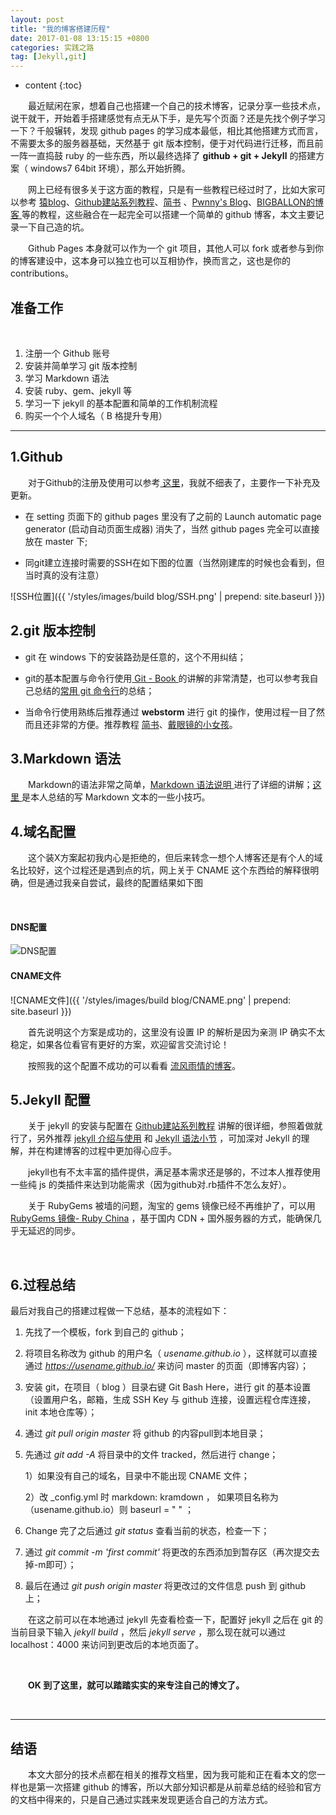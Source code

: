 ```yaml
---
layout: post
title: "我的博客搭建历程"
date: 2017-01-08 13:15:15 +0800
categories: 实践之路
tag: [Jekyll,git]
---
```


* content
{:toc}

　　最近赋闲在家，想着自己也搭建一个自己的技术博客，记录分享一些技术点，说干就干，开始着手搭建感觉有点无从下手，是先写个页面？还是先找个例子学习一下？千般辗转，发现 github pages 的学习成本最低，相比其他搭建方式而言，不需要太多的服务器基础，天然基于 git 版本控制，便于对代码进行迁移，而且前一阵一直捣鼓 ruby 的一些东西，所以最终选择了 **github + git + Jekyll** 的搭建方案（ windows7 64bit 环境），那么开始折腾。<!-- more -->

　　网上已经有很多关于这方面的教程，只是有一些教程已经过时了，比如大家可以参考 [猿blog](http://www.54tianzhisheng.cn/Blog/html/blog_github.html)、[Github建站系列教程](http://www.pchou.info/ssgithubPage/2013-01-03-build-github-blog-page-01.html)、[简书](http://www.jianshu.com/p/3f355c7872d5) 、[Pwnny's Blog](http://pwnny.cn/original/2016/06/26/MakeBlog.html)、[BIGBALLON的博客 ](https://bigballon.github.io/posts/jekyll-github.html)等的教程，这些融合在一起完全可以搭建一个简单的 github 博客，本文主要记录一下自己造的坑。

　　Github Pages 本身就可以作为一个 git 项目，其他人可以 fork 或者参与到你的博客建设中，这本身可以独立也可以互相协作，换而言之，这也是你的 contributions。

准备工作
-------

<br>

1. 注册一个 Github 账号
2. 安装并简单学习 git 版本控制
3. 学习 Markdown 语法
4. 安装 ruby、gem、jekyll 等
5. 学习一下 jekyll 的基本配置和简单的工作机制流程
6. 购买一个个人域名（ B 格提升专用）

----------------------


1.Github
------

　　对于Github的注册及使用可以参考[ 这里](http://m.blog.csdn.net/article/details?id=51336332 "Github的注册及使用")，我就不细表了，主要作一下补充及更新。

+ 在 setting 页面下的 github pages 里没有了之前的 Launch automatic page generator (启动自动页面生成器) 消失了，当然 github pages 完全可以直接放在 master 下;

+ 同git建立连接时需要的SSH在如下图的位置（当然刚建库的时候也会看到，但当时真的没有注意）

![SSH位置]({{ '/styles/images/build blog/SSH.png' | prepend: site.baseurl  }})


2.git 版本控制
----------

+ git 在 windows 下的安装路劲是任意的，这个不用纠结；

+ git的基本配置与命令行使用[ Git - Book ](https://git-scm.com/book/zh/v2)的讲解的非常清楚，也可以参考我自己总结的[常用 git 命令行](/2017/01/09/git-skills/)的总结；

+ 当命令行使用熟练后推荐通过 **webstorm** 进行 git 的操作，使用过程一目了然而且还非常的方便。推荐教程 [ 简书](http://www.jianshu.com/p/4e2cb06cf3e4)、[戴眼镜的小女孩](http://www.cnblogs.com/zhaoxiu/p/5772466.html)。


3.Markdown 语法
-----------

　　Markdown的语法非常之简单，[Markdown 语法说明 ](http://www.appinn.com/markdown/index.html)进行了详细的讲解；[这里 ](/2017/01/09/markdown-skills/) 是本人总结的写 Markdown 文本的一些小技巧。

4.域名配置
-------

　　这个装X方案起初我内心是拒绝的，但后来转念一想个人博客还是有个人的域名比较好，这个过程还是遇到点的坑，网上关于 CNAME 这个东西给的解释很明确，但是通过我亲自尝试，最终的配置结果如下图

<br>

#### DNS配置

<img src="{{ '/styles/images/build blog/DNS.png' | prepend: site.baseurl }}" alt="DNS配置" />

<br>

#### CNAME文件

![CNAME文件]({{ '/styles/images/build blog/CNAME.png' | prepend: site.baseurl  }})

　　首先说明这个方案是成功的，这里没有设置 IP 的解析是因为亲测 IP 确实不太稳定，如果各位看官有更好的方案，欢迎留言交流讨论！

　　按照我的这个配置不成功的可以看看 [流风雨情的博客](http://blog.csdn.net/qq_29232943/article/details/52786603)。

5.Jekyll 配置
---------

　　关于 jekyll 的安装与配置在 [Github建站系列教程](http://www.pchou.info/ssgithubPage/2013-01-03-build-github-blog-page-01.html) 讲解的很详细，参照着做就行了，另外推荐 [jekyll 介绍与使用](http://jekyll.com.cn/) 和 [Jekyll 语法小节](http://www.tuicool.com/articles/qm2Qfi) ，可加深对 Jekyll 的理解，并在构建博客的过程中更加得心应手。

　　jekyll也有不太丰富的插件提供，满足基本需求还是够的，不过本人推荐使用一些纯 js 的类插件来达到功能需求（因为github对.rb插件不怎么友好）。

　　关于 RubyGems 被墙的问题，淘宝的 gems 镜像已经不再维护了，可以用 [RubyGems 镜像- Ruby China](https://gems.ruby-china.org/) ，基于国内 CDN + 国外服务器的方式，能确保几乎无延迟的同步。

<br>

6.过程总结
----

最后对我自己的搭建过程做一下总结，基本的流程如下：

1. 先找了一个模板，fork 到自己的 github；

2. 将项目名称改为 github 的用户名（ *usename.github.io* ），这样就可以直接通过 *https://usename.github.io/* 来访问 master 的页面（即博客内容）；

3. 安装 git，在项目（ blog ）目录右键 Git Bash Here，进行 git 的基本设置（设置用户名，邮箱，生成 SSH Key 与 github 连接，设置远程仓库连接，init 本地仓库等）；

4. 通过 *git pull origin master* 将 github 的内容pull到本地目录；

5. 先通过 *git add -A* 将目录中的文件 tracked，然后进行 change；

   1）如果没有自己的域名，目录中不能出现 CNAME 文件；
   
   2）改 _config.yml 时 markdown: kramdown ， 如果项目名称为（usename.github.io）则 baseurl = " " ；
   
6. Change 完了之后通过 *git status* 查看当前的状态，检查一下；

7. 通过 *git commit -m 'first commit'*  将更改的东西添加到暂存区（再次提交去掉-m即可）；

8. 最后在通过 *git push origin master* 将更改过的文件信息 push 到 github 上；

　　在这之前可以在本地通过 jekyll 先查看检查一下，配置好 jekyll 之后在 git 的当前目录下输入 *jekyll build* ，然后 *jekyll serve* ，那么现在就可以通过 localhost：4000 来访问到更改后的本地页面了。

<br>

　　**OK 到了这里，就可以踏踏实实的来专注自己的博文了。**

<br>

-------------------

## 结语

　　本文大部分的技术点都在相关的推荐文档里，因为我可能和正在看本文的您一样也是第一次搭建 github 的博客，所以大部分知识都是从前辈总结的经验和官方的文档中得来的，只是自己通过实践来发现更适合自己的方法方式。

<br>